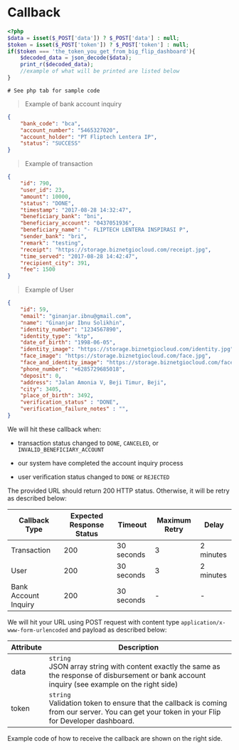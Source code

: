 # Callback

```php
<?php
$data = isset($_POST['data']) ? $_POST['data'] : null;
$token = isset($_POST['token']) ? $_POST['token'] : null;
if($token === 'the_token_you_get_from_big_flip_dashboard'){
	$decoded_data = json_decode($data);
	print_r($decoded_data);
	//example of what will be printed are listed below
}
```

```shell
# See php tab for sample code
```

> Example of bank account inquiry

```json
{
    "bank_code": "bca",
    "account_number": "5465327020",
    "account_holder": "PT Fliptech Lentera IP",
    "status": "SUCCESS"
}
```

> Example of transaction

```json
{
    "id": 790,
    "user_id": 23,
    "amount": 10000,
    "status": "DONE",
    "timestamp": "2017-08-28 14:32:47",
    "beneficiary_bank": "bni",
    "beneficiary_account": "0437051936",
    "beneficiary_name": "- FLIPTECH LENTERA INSPIRASI P",
    "sender_bank": "bri",
    "remark": "testing",
    "receipt": "https://storage.biznetgiocloud.com/receipt.jpg",
    "time_served": "2017-08-28 14:42:47",
    "recipient_city": 391,
    "fee": 1500
}
```

> Example of User

```json
{
    "id": 59,
    "email": "ginanjar.ibnu@gmail.com",
    "name": "Ginanjar Ibnu Solikhin",
    "identity_number": "1234567890",
    "identity_type": "ktp",
    "date_of_birth": "1998-06-05",
    "identity_image": "https://storage.biznetgiocloud.com/identity.jpg",
    "face_image": "https://storage.biznetgiocloud.com/face.jpg",
    "face_and_identity_image": "https://storage.biznetgiocloud.com/face_and_identity.jpg",
    "phone_number": "+6285729685018",
    "deposit": 0,
    "address": "Jalan Amonia V, Beji Timur, Beji",
    "city": 3405,
    "place_of_birth": 3492,
    "verification_status" : "DONE",
    "verification_failure_notes" : "",
}
```

We will hit these callback when:

- transaction status changed to `DONE`, `CANCELED`, or `INVALID_BENEFICIARY_ACCOUNT`

- our system have completed the account inquiry process

- user verification status changed to `DONE` or `REJECTED`

The provided URL should return 200 HTTP status. Otherwise, it will be retry as described below:

Callback Type | Expected Response Status | Timeout | Maximum Retry | Delay
--------------|--------------------------|---------|---------------|-------
Transaction | 200 | 30 seconds | 3 | 2 minutes
User | 200 | 30 seconds | 3 | 2 minutes
Bank Account Inquiry | 200 | 30 seconds | - | -

We will hit your URL using POST request with content type `application/x-www-form-urlencoded` and payload as described below:

Attribute | Description
----------|-------------
data | `string`<br>JSON array string with content exactly the same as the response of disbursement or bank account inquiry (see example on the right side)
token | `string`<br>Validation token to ensure that the callback is coming from our server. You can get your token in your Flip for Developer dashboard.

Example code of how to receive the callback are shown on the right side.